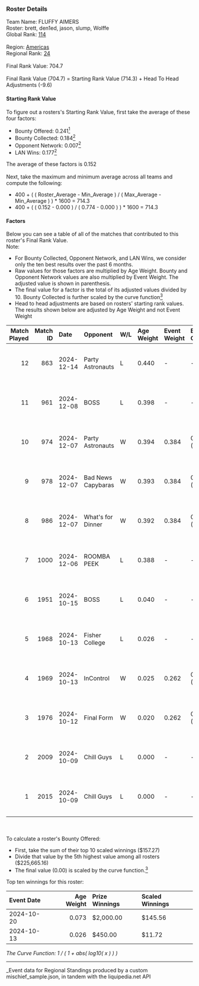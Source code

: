 ### Roster Details<br />
Team Name: FLUFFY AIMERS<br />
Roster: brett, den1ed, jason, slump, Wolffe<br />
Global Rank: [114](../../standings_global_2025_04_07.md)<br />
<br />
Region: [Americas]( ../../standings_americas_2025_04_07.md)<br />
Regional Rank: [24]( ../../standings_americas_2025_04_07.md)<br />
<br />
Final Rank Value:  704.7<br />
<br />
Final Rank Value (704.7) = Starting Rank Value (714.3) + Head To Head Adjustments (-9.6)<br />

#### Starting Rank Value<br />
To figure out a rosters's Starting Rank Value, first take the average of these four factors:<br />
- Bounty Offered: 0.241[<sup>1</sup>](#table2)
- Bounty Collected: 0.184[<sup>2</sup>](#table1)
- Opponent Network: 0.007[<sup>2</sup>](#table1)
- LAN Wins: 0.177[<sup>2</sup>](#table1)

The average of these factors is 0.152<br />
<br />
Next, take the maximum and minimum average across all teams and compute the following:<br />
- 400 + ( ( Roster_Average - Min_Average ) / ( Max_Average - Min_Average ) ) * 1600 = 714.3
- 400 + ( ( 0.152 - 0.000 ) / ( 0.774 - 0.000 ) ) * 1600 = 714.3


#### Factors<br />
Below you can see a table of all of the matches that contributed to this roster's Final Rank Value.<br />
Note:<br />

- For Bounty Collected, Opponent Network, and LAN Wins, we consider only the ten best results over the past 6 months.
- Raw values for those factors are multiplied by Age Weight. Bounty and Opponent Network values are also multiplied by Event Weight. The adjusted value is shown in parenthesis.
- The final value for a factor is the total of its adjusted values divided by 10. Bounty Collected is further scaled by the curve function[<sup>3</sup>](#curveFunction)
- Head to head adjustments are based on rosters' starting rank values. The results shown below are adjusted by Age Weight and not Event Weight
<span id="table1"></span><br />


| Match Played | Match ID | Date       | Opponent           | W/L | Age Weight | Event Weight | Bounty Collected | Opponent Network | LAN Wins  | H2H Adj. | Roster                              |
| -: | -: | :- | :- | :- | :- | :- | :- | :- | :- | -: | :- |
|           12 |      863 | 2024-12-14 | Party Astronauts   | L   | 0.440      | -            | -                | -                | -         |    -7.72 | brett, den1ed, jason, slump, Wolffe |
|           11 |      961 | 2024-12-08 | BOSS               | L   | 0.398      | -            | -                | -                | -         |    -4.59 | brett, jason, nooz, slump, Wolffe   |
|           10 |      974 | 2024-12-07 | Party Astronauts   | W   | 0.394      | 0.384        | 0.002 (0.000)    | 0.339 (0.051)    | 1 (0.394) |     5.51 | brett, jason, nooz, slump, Wolffe   |
|            9 |      978 | 2024-12-07 | Bad News Capybaras | W   | 0.393      | 0.384        | 0.000 (0.000)    | 0.101 (0.015)    | 1 (0.393) |     4.97 | brett, jason, nooz, slump, Wolffe   |
|            8 |      986 | 2024-12-07 | What's for Dinner  | W   | 0.392      | 0.384        | 0.000 (0.000)    | 0.000 (0.000)    | 1 (0.392) |     1.88 | brett, jason, nooz, slump, Wolffe   |
|            7 |     1000 | 2024-12-06 | ROOMBA PEEK        | L   | 0.388      | -            | -                | -                | -         |    -9.12 | brett, jason, nooz, slump, Wolffe   |
|            6 |     1951 | 2024-10-15 | BOSS               | L   | 0.040      | -            | -                | -                | -         |    -0.45 | ayy, brett, jason, nooz, slump      |
|            5 |     1968 | 2024-10-13 | Fisher College     | L   | 0.026      | -            | -                | -                | -         |    -0.47 | brett, jason, nooz, slump, Wolffe   |
|            4 |     1969 | 2024-10-13 | InControl          | W   | 0.025      | 0.262        | 0.000 (0.000)    | 0.066 (0.000)    | 0 (0.000) |     0.26 | brett, jason, nooz, slump, Wolffe   |
|            3 |     1976 | 2024-10-12 | Final Form         | W   | 0.020      | 0.262        | 0.000 (0.000)    | 0.029 (0.000)    | 0 (0.000) |     0.14 | brett, jason, nooz, slump, Wolffe   |
|            2 |     2009 | 2024-10-09 | Chill Guys         | L   | 0.000      | -            | -                | -                | -         |    -0.01 | ayy, brett, jason, nooz, slump      |
|            1 |     2015 | 2024-10-09 | Chill Guys         | L   | 0.000      | -            | -                | -                | -         |     0.00 | ayy, brett, jason, nooz, slump      |

<br />
<span id="table2"></span><br />
To calculate a roster's Bounty Offered:<br />

- First, take the sum of their top 10 scaled winnings ($157.27)
- Divide that value by the 5th highest value among all rosters ($225,665.16)
- The final value (0.00) is scaled by the curve function.[<sup>3</sup>](#curveFunction)

Top ten winnings for this roster:<br />

| Event Date | Age Weight | Prize Winnings | Scaled Winnings |
| :- | -: | :- | :- |
| 2024-10-20 |      0.073 | $2,000.00      | $145.56         |
| 2024-10-13 |      0.026 | $450.00        | $11.72          |


<span id="curveFunction"></span>_The Curve Function: 1 / ( 1 + abs( log10( x ) ) )_<br />

---
_Event data for Regional Standings produced by a custom mischief_sample.json, in tandem with the liquipedia.net API<br />
